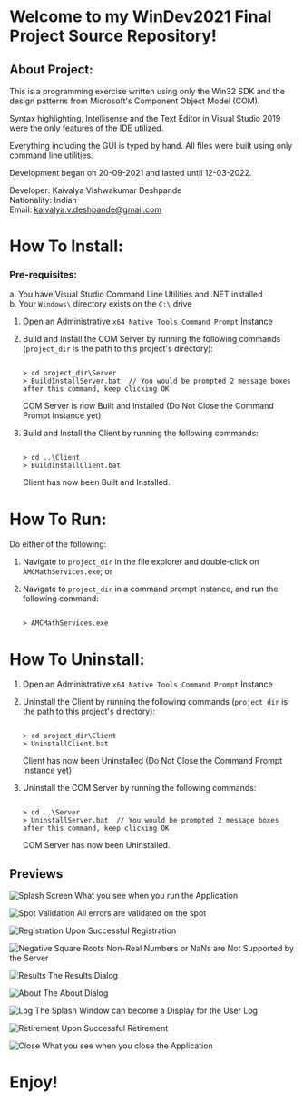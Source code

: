 # Welcome to my WinDev2021 Final Project Source Repository!

## About Project:

This is a programming exercise written using only
the Win32 SDK and the design patterns from Microsoft's
Component Object Model (COM). <br />

Syntax highlighting, Intellisense and the Text Editor
in Visual Studio 2019 were the only features of the
IDE utilized.  <br />

Everything including the GUI is typed by hand. All
files were built using only command line utilities.  <br />

Development began on 20-09-2021 and lasted until
12-03-2022.  <br />

Developer:   Kaivalya Vishwakumar Deshpande  <br />
Nationality: Indian  <br />
Email: kaivalya.v.deshpande@gmail.com  <br />

# How To Install:

### Pre-requisites:  <br />
a. You have Visual Studio Command Line Utilities and .NET installed  <br />
b. Your `Windows\` directory exists on the `C:\` drive  <br />

1. Open an Administrative `x64 Native Tools Command Prompt` Instance

2. Build and Install the COM Server by running the following commands
   (`project_dir` is the path to this project's directory):
   
   	```Batchfile
	
   	> cd project_dir\Server
   	> BuildInstallServer.bat  // You would be prompted 2 message boxes after this command, keep clicking OK
   	```

   COM Server is now Built and Installed (Do Not Close the Command Prompt Instance yet)

3. Build and Install the Client by running the following commands: 
	
	```Batchfile
	
	> cd ..\Client
	> BuildInstallClient.bat
	```

   Client has now been Built and Installed.

# How To Run:

Do either of the following:

1. Navigate to `project_dir` in the file explorer and double-click on `AMCMathServices.exe`; or

2. Navigate to `project_dir` in a command prompt instance, and run the following command:

	```Batchfile
	
	> AMCMathServices.exe
	```

# How To Uninstall:

1. Open an Administrative `x64 Native Tools Command Prompt` Instance

2. Uninstall the Client by running the following commands
   (`project_dir` is the path to this project's directory):

	```Batchfile
	
	> cd project_dir\Client
	> UninstallClient.bat
	```

   Client has now been Uninstalled (Do Not Close the Command Prompt Instance yet)

3. Uninstall the COM Server by running the following commands:
   	
	```Batchfile
	
	> cd ..\Server
	> UninstallServer.bat  // You would be prompted 2 message boxes after this command, keep clicking OK
	```

   COM Server has now been Uninstalled.

## Previews

![Splash Screen](Previews/01_Splash.png)
What you see when you run the Application  <br />

![Spot Validation](Previews/02_SpotValidation.png)
All errors are validated on the spot  <br />

![Registration](Previews/03_UponRegistration.png)
Upon Successful Registration  <br />

![Negative Square Roots](Previews/04_NegativeSquareRoots.png)
Non-Real Numbers or NaNs are Not Supported by the Server  <br />

![Results](Previews/05_Results.png)
The Results Dialog  <br />

![About](Previews/06_About.png)
The About Dialog  <br />

![Log](Previews/07_Log.png)
The Splash Window can become a Display for the User Log  <br />

![Retirement](Previews/08_UponRetirement.png)
Upon Successful Retirement  <br />

![Close](Previews/09_Close.png)
What you see when you close the Application  <br />

# Enjoy!
